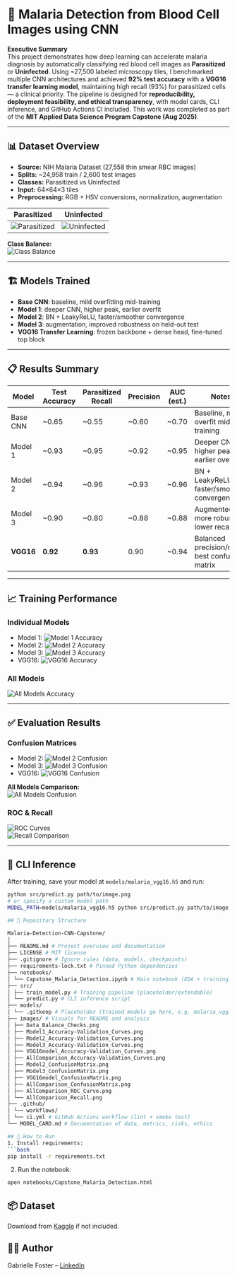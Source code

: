 # 🦠 Malaria Detection from Blood Cell Images using CNN

**Executive Summary**  
This project demonstrates how deep learning can accelerate malaria diagnosis by automatically classifying red blood cell images as **Parasitized** or **Uninfected**. Using ~27,500 labeled microscopy tiles, I benchmarked multiple CNN architectures and achieved **92% test accuracy** with a **VGG16 transfer learning model**, maintaining high recall (93%) for parasitized cells — a clinical priority. The pipeline is designed for **reproducibility, deployment feasibility, and ethical transparency**, with model cards, CLI inference, and GitHub Actions CI included. This work was completed as part of the **MIT Applied Data Science Program Capstone (Aug 2025)**.

---

## 📊 Dataset Overview

- **Source:** NIH Malaria Dataset (27,558 thin smear RBC images)  
- **Splits:** ~24,958 train / 2,600 test images  
- **Classes:** Parasitized vs Uninfected  
- **Input:** 64×64×3 tiles  
- **Preprocessing:** RGB + HSV conversions, normalization, augmentation  

| Parasitized | Uninfected |
|-------------|------------|
| ![Parasitized](images/sample_parasitized.png) | ![Uninfected](images/sample_uninfected.png) |

**Class Balance:**  
![Class Balance](images/Data_Balance_Checks.png)

---

## 🏗️ Models Trained

- **Base CNN**: baseline, mild overfitting mid-training  
- **Model 1**: deeper CNN, higher peak, earlier overfit  
- **Model 2**: BN + LeakyReLU, faster/smoother convergence  
- **Model 3**: augmentation, improved robustness on held-out test  
- **VGG16 Transfer Learning**: frozen backbone + dense head, fine-tuned top block  

---

## 📋 Results Summary

| Model       | Test Accuracy | Parasitized Recall | Precision | AUC (est.) | Notes |
|-------------|---------------|--------------------|-----------|------------|-------|
| Base CNN    | ~0.65         | ~0.55              | ~0.60     | ~0.70      | Baseline, mild overfit mid-training |
| Model 1     | ~0.93         | ~0.95              | ~0.92     | ~0.95      | Deeper CNN, higher peak, earlier overfit |
| Model 2     | ~0.94         | ~0.96              | ~0.93     | ~0.96      | BN + LeakyReLU, faster/smoother convergence |
| Model 3     | ~0.90         | ~0.80              | ~0.88     | ~0.88      | Augmented, more robust but lower recall |
| **VGG16**   | **0.92**      | **0.93**           | 0.90      | ~0.94      | Balanced precision/recall, best confusion matrix |

---

## 📈 Training Performance

### Individual Models
- Model 1: ![Model 1 Accuracy](images/Model1_Accuracy-Validation_Curves.png)  
- Model 2: ![Model 2 Accuracy](images/Model2_Accuracy-Validation_Curves.png)  
- Model 3: ![Model 3 Accuracy](images/Model3_Accuracy-Validation_Curves.png)  
- VGG16: ![VGG16 Accuracy](images/VGG16model_Accuracy-Validation_Curves.png)

### All Models
![All Models Accuracy](images/AllComparison_Accuracy-Validation_Curves.png)

---

## ✅ Evaluation Results

### Confusion Matrices
- Model 2: ![Model 2 Confusion](images/Model2_ConfusionMatrix.png)  
- Model 3: ![Model 3 Confusion](images/Model3_ConfusionMatrix.png)  
- VGG16: ![VGG16 Confusion](images/VGG16model_ConfusionMatrix.png)

**All Models Comparison:**  
![All Models Confusion](images/AllComparison_ConfusionMatrix.png)

### ROC & Recall
![ROC Curves](images/AllComparison_ROC_Curve.png)  
![Recall Comparison](images/AllComparison_Recall.png)

---

## 🔌 CLI Inference

After training, save your model at `models/malaria_vgg16.h5` and run:

```bash
python src/predict.py path/to/image.png
# or specify a custom model path
MODEL_PATH=models/malaria_vgg16.h5 python src/predict.py path/to/image.png

## 📁 Repository Structure

Malaria-Detection-CNN-Capstone/
│
├── README.md # Project overview and documentation
├── LICENSE # MIT license
├── .gitignore # Ignore rules (data, models, checkpoints)
├── requirements-lock.txt # Pinned Python dependencies
├── notebooks/
│ └── Capstone_Malaria_Detection.ipynb # Main notebook (EDA + training)
├── src/
│ ├── train_model.py # Training pipeline (placeholder/extendable)
│ └── predict.py # CLI inference script
├── models/
│ └── .gitkeep # Placeholder (trained models go here, e.g. malaria_vgg16.h5)
├── images/ # Visuals for README and analysis
│ ├── Data_Balance_Checks.png
│ ├── Model1_Accuracy-Validation_Curves.png
│ ├── Model2_Accuracy-Validation_Curves.png
│ ├── Model3_Accuracy-Validation_Curves.png
│ ├── VGG16model_Accuracy-Validation_Curves.png
│ ├── AllComparison_Accuracy-Validation_Curves.png
│ ├── Model2_ConfusionMatrix.png
│ ├── Model3_ConfusionMatrix.png
│ ├── VGG16model_ConfusionMatrix.png
│ ├── AllComparison_ConfusionMatrix.png
│ ├── AllComparison_ROC_Curve.png
│ └── AllComparison_Recall.png
├── .github/
│ └── workflows/
│ └── ci.yml # GitHub Actions workflow (lint + smoke test)
└── MODEL_CARD.md # Documentation of data, metrics, risks, ethics

## 🚀 How to Run
1. Install requirements:
```bash
pip install -r requirements.txt
```
2. Run the notebook:
```bash
open notebooks/Capstone_Malaria_Detection.html
```

## 📦 Dataset
Download from [Kaggle](https://www.kaggle.com/datasets/iarunava/cell-images-for-detecting-malaria) if not included.

## 👩‍🔬 Author
Gabrielle Foster – [LinkedIn](https://www.linkedin.com/in/gabriellefoster)
